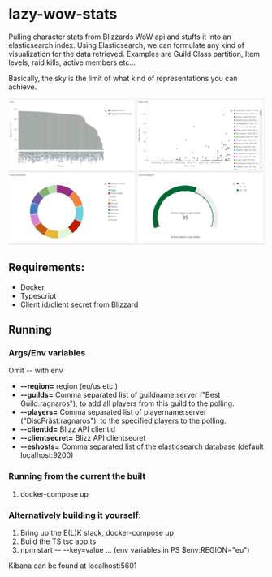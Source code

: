 # lazy-wow-stats

Pulling character stats from Blizzards WoW api and stuffs it into an elasticsearch index.
Using Elasticsearch, we can formulate any kind of visualization for the data retrieved. Examples are Guild Class partition, Item levels, raid kills, active members etc...

Basically, the sky is the limit of what kind of representations you can achieve.


![alt text](https://github.com/deadl1f7/lazy-wow-stats/blob/master/elk-utils/dashboard_example.PNG)

## Requirements:
- Docker
- Typescript
- Client id/client secret from Blizzard 

## Running 

###	Args/Env variables

Omit -- with env

- **--region=** region (eu/us etc.)
- **--guilds=** Comma separated list of guildname:server ("Best Guild:ragnaros"), to add all players from this guild to the polling.
- **--players=** Comma separated list of playername:server ("DiscPräst:ragnaros"), to the specified players to the polling.
- **--clientid=** Blizz API clientid
- **--clientsecret=** Blizz API clientsecret
- **--eshosts=** Comma separated list of the elasticsearch database (default localhost:9200)

### Running from the current the built
1.  docker-compose up

### Alternatively building it yourself:
1.  Bring up the E(L)K stack, docker-compose up
2.	Build the TS tsc app.ts
3.	npm start -- --key=value ... (env variables in PS $env:REGION="eu")

Kibana can be found at localhost:5601

